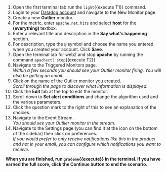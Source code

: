 1.  Open the first terminal tab run the `light`{{execute T1}} command. 
1.  Login to your <a href="https://app.datadoghq.com" target="_datadog">Datadog account</a> and navigate to the New Monitor page.
1.  Create a new **Outlier** monitor.
1.  For the metric, enter `apache.net.hits` and select **host** for the **(everything)** textbox. 
1.  Enter a relevant title and description in the **Say what's happening** section. 
1.  For description, type the `@` symbol and choose the name you entered when you created your account. Click **Save**.
1.  Open the terminal tab for web2 and stop **apache** by running the command `apachectl stop`{{execute T2}}
1.  Navigate to the Triggered Monitors page.<br>
  *Within a few seconds you should see your Outlier monitor firing. You will also be getting an email.*
1.  Click on the name of the Outlier monitor you created. <br>
  *Scroll through the page to discover what information is displayed.*
1.  Click the **Edit** tab at the top to edit the monitor. 
1.  Scroll down to **Set alert conditions** and change the algorithm used and the various parameters. 
1.  Click the question mark to the right of this to see an explanation of the choices.
1.  Navigate to the Event Stream. <br>
  *You should see your Outlier monitor in the stream.*
1.  Navigate to the Settings page (you can find it at the icon on the bottom of the sidebar) then click on preferences.<br>
  *If you would prefer to only receive notifications like this in the product and not in your email, you can configure which notifications you want to receive.*

  **When you are finished, run `grademe`{{execute}} in the terminal. If you have earned the full score, click the **Continue** button to end the scenario.**
